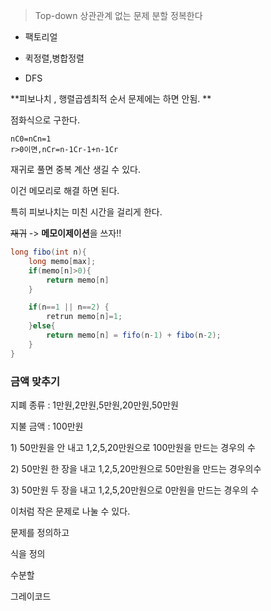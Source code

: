 > Top-down
> 상관관계 없는 문제 분할 정복한다

* 팩토리얼 

* 퀵정렬,병합정렬

* DFS

  

**피보나치 , 행렬곱셈최적 순서 문제에는 하면 안됨. **

점화식으로 구한다.

```
nC0=nCn=1
r>0이면,nCr=n-1Cr-1+n-1Cr
```

재귀로 풀면 중복 계산 생길 수 있다.

이건 메모리로 해결 하면 된다.

특히 피보나치는 미친 시간을 걸리게 한다.

~~재귀~~ -> **메모이제이션**을 쓰자!!

```java
long fibo(int n){
    long memo[max];
    if(memo[n]>0){
        return memo[n]
    }

    if(n==1 || n==2) {
        retrun memo[n]=1;
    }else{
        return memo[n] = fifo(n-1) + fibo(n-2);
    }
}
```

### 금액 맞추기

지폐 종류 : 1만원,2만원,5만원,20만원,50만원

지불 금액 : 100만원

1\) 50만원을 안 내고 1,2,5,20만원으로 100만원을 만드는 경우의 수

2\) 50만원 한 장을 내고 1,2,5,20만원으로 50만원을 만드는 경우의수

3\) 50만원 두 장을 내고 1,2,5,20만원으로 0만원을 만드는 경우의 수

이처럼 작은 문제로 나눌 수 있다.

문제를 정의하고

식을 정의

수분할

그레이코드

